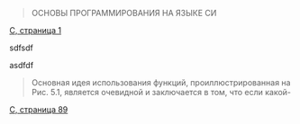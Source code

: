 > ОСНОВЫ ПРОГРАММИРОВАНИЯ НА ЯЗЫКЕ СИ

[C, страница 1](C.pdf#page=1&annotation=8873R)


sdfsdf

asdfdf
> Основная идея использования функций, проиллюстрированная на Рис. 5.1, является очевидной и заключается в том, что если какой-

[C, страница 89](C.pdf#page=89&selection=108,0,113,1)


